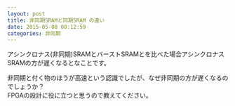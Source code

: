 ```yaml
---
layout: post
title: 非同期SRAMと同期SRAM の違い
date: 2015-05-08 08:12:59
categories: 非同期
---
```

<!-- {% raw %} -->
<p>アシンクロナス(非同期)SRAMとバーストSRAMとを比べた場合アシンクロナスSRAMの方が遅くなるとなことです。</p>

<p>非同期と付く物のほうが高速という認識でしたが、なぜ非同期の方が遅くなるのでしょうか？<br>
FPGAの設計に役に立つと思うので教えてください。</p>
<!-- {% endraw %} -->
